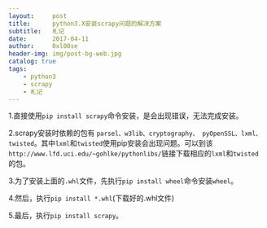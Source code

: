 ```yaml
---
layout:     post
title:      python3.X安装scrapy问题的解决方案
subtitle:   札记
date:       2017-04-11
author:     0xl00se
header-img: img/post-bg-web.jpg
catalog: true
tags:
    - python3
    - scrapy
    - 札记
---
```

1.直接使用`pip install scrapy`命令安装，是会出现错误，无法完成安装。

2.scrapy安装时依赖的包有 `parsel、w3lib、cryptography、
pyOpenSSL、lxml、twisted`。其中`lxml`和`twisted`使用pip安装会出现问题。可以到该`http://www.lfd.uci.edu/~gohlke/pythonlibs/`链接下载相应的`lxml`和`twisted`的包。

3.为了安装上面的`.whl`文件，先执行`pip install wheel`命令安装`wheel`。

4.然后，执行`pip install *.whl`(下载好的.whl文件)

5.最后，执行`pip install scrapy`。
